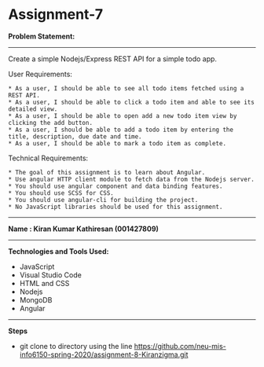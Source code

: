 # Assignment-7



**Problem Statement:**

---------------------
Create a simple Nodejs/Express REST API for a simple todo app.

User Requirements:

    * As a user, I should be able to see all todo items fetched using a REST API.
    * As a user, I should be able to click a todo item and able to see its detailed view.
    * As a user, I should be able to open add a new todo item view by clicking the add button.
    * As a user, I should be able to add a todo item by entering the title, description, due date and time.
    * As a user, I should be able to mark a todo item as complete.

Technical Requirements:

    * The goal of this assignment is to learn about Angular.
    * Use angular HTTP client module to fetch data from the Nodejs server.
    * You should use angular component and data binding features.
    * You should use SCSS for CSS.
    * You should use angular-cli for building the project.
    * No JavaScript libraries should be used for this assignment.

----------------------

**Name : Kiran Kumar Kathiresan (001427809)**

----------------------

**Technologies and Tools Used:**

* JavaScript
* Visual Studio Code
* HTML and CSS
* Nodejs
* MongoDB
* Angular
----------------------

**Steps**

* git clone to directory using the line https://github.com/neu-mis-info6150-spring-2020/assignment-8-Kiranzigma.git






